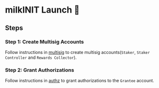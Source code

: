 # milkINIT Launch 🥛

## Steps

### Step 1: Create Multisig Accounts

Follow instructions in [multisig](./multisig) to create multisig accounts(`Staker`, `Staker Controller` and `Rewards Collector`).

### Step 2: Grant Authorizations

Follow instructions in [authz](./authz) to grant authorizations to the `Grantee` account.
